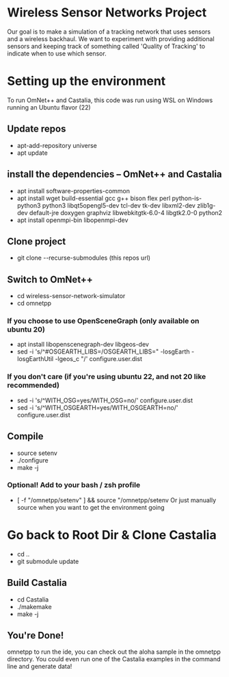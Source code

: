 # Wireless Sensor Networks Project
Our goal is to make a simulation of a tracking network that uses sensors and a wireless backhaul. We want to experiment with providing additional sensors and keeping track of something called 'Quality of Tracking' to indicate when to use which sensor.

# Setting up the environment
To run OmNet++ and Castalia, this code was run using WSL on Windows running an Ubuntu flavor (22)

## Update repos
* apt-add-repository universe
* apt update

## install the dependencies – OmNet++ and Castalia 
* apt install software-properties-common
* apt install wget build-essential gcc g++ bison flex perl python-is-python3 python3 libqt5opengl5-dev tcl-dev tk-dev libxml2-dev zlib1g-dev default-jre doxygen graphviz libwebkitgtk-6.0-4 libgtk2.0-0 python2
* apt install openmpi-bin libopenmpi-dev

## Clone project
* git clone --recurse-submodules (this repos url)

## Switch to OmNet++
* cd wireless-sensor-network-simulator
* cd omnetpp

### If you choose to use OpenSceneGraph (only available on ubuntu 20)
* apt install libopenscenegraph-dev libgeos-dev
* sed -i 's/^#OSGEARTH_LIBS=/OSGEARTH_LIBS=" -losgEarth -losgEarthUtil -lgeos_c "/' configure.user.dist

### If you don't care (if you're using ubuntu 22, and not 20 like recommended)
* sed -i 's/^WITH_OSG=yes/WITH_OSG=no/' configure.user.dist
* sed -i 's/^WITH_OSGEARTH=yes/WITH_OSGEARTH=no/' configure.user.dist

## Compile
* source setenv
* ./configure
* make -j

### Optional! Add to your bash / zsh profile
* [ -f "<git root dir>/omnetpp/setenv" ] && source "<git root dir>/omnetpp/setenv
Or just manually source when you want to get the environment going

# Go back to Root Dir & Clone Castalia
* cd ..
* git submodule update

## Build Castalia
* cd Castalia
* ./makemake
* make -j

## You're Done!
omnetpp to run the ide, you can check out the aloha sample in the omnetpp directory. You could even run one of the Castalia examples in the command line and generate data!
